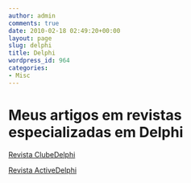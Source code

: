 ```yaml
---
author: admin
comments: true
date: 2010-02-18 02:49:20+00:00
layout: page
slug: delphi
title: Delphi
wordpress_id: 964
categories:
- Misc
---
```





# Meus artigos em revistas especializadas em Delphi



[Revista ClubeDelphi](/delphi/clubedelphi)

[Revista ActiveDelphi](/delphi/activedelphi)
